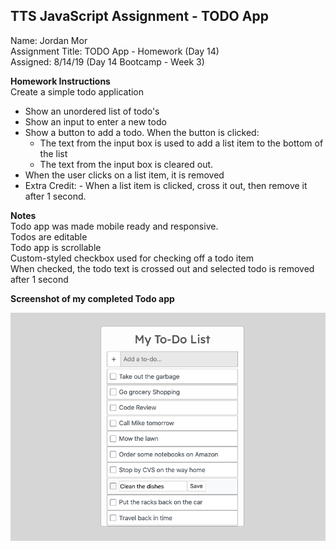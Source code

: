 ## TTS JavaScript Assignment - TODO App

Name: Jordan Mor  
Assignment Title: TODO App - Homework (Day 14)  
Assigned: 8/14/19 (Day 14 Bootcamp - Week 3)  

**Homework Instructions**  
Create a simple todo application
- Show an unordered list of todo's
- Show an input to enter a new todo
- Show a button to add a todo. When the button is clicked:
  - The text from the input box is used to add a list item to the bottom of the list
  - The text from the input box is cleared out.
- When the user clicks on a list item, it is removed
- Extra Credit: - When a list item is clicked, cross it out, then remove it after 1 second.

**Notes**   
Todo app was made mobile ready and responsive.  
Todos are editable  
Todo app is scrollable  
Custom-styled checkbox used for checking off a todo item  
When checked, the todo text is crossed out and selected todo is removed after 1 second 

**Screenshot of my completed Todo app**  

![TODO App Screen Shot](todo-app-screenshot.png)